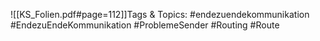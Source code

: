 
![[KS_Folien.pdf#page=112]]Tags & Topics:
   #endezuendekommunikation
   #EndezuEndeKommunikation
   #ProblemeSender
   #Routing
   #Route